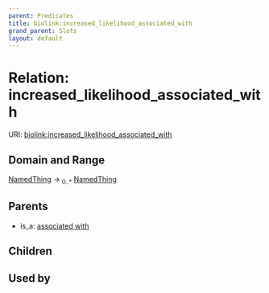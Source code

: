 ```yaml
---
parent: Predicates
title: biolink:increased_likelihood_associated_with
grand_parent: Slots
layout: default
---
```


# Relation: increased_likelihood_associated_with




URI: [biolink:increased_likelihood_associated_with](https://w3id.org/biolink/vocab/increased_likelihood_associated_with)

## Domain and Range

[NamedThing](NamedThing.md) ->  <sub>0..\*</sub> [NamedThing](NamedThing.md)

## Parents

 *  is_a: [associated with](associated_with.md)

## Children


## Used by

